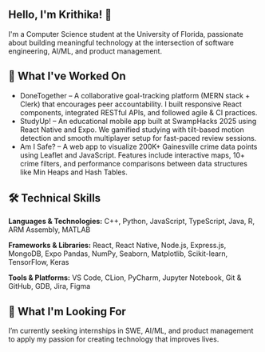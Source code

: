 ## Hello, I'm Krithika! 👋 

I'm a Computer Science student at the University of Florida, passionate about building meaningful technology at the intersection of software engineering, AI/ML, and product management.

## 🔧 What I've Worked On
- DoneTogether – A collaborative goal-tracking platform (MERN stack + Clerk) that encourages peer accountability. I built responsive React components, integrated RESTful APIs, and followed agile & CI practices.
- StudyUp! – An educational mobile app built at SwampHacks 2025 using React Native and Expo. We gamified studying with tilt-based motion detection and smooth multiplayer setup for fast-paced review sessions.
- Am I Safe? – A web app to visualize 200K+ Gainesville crime data points using Leaflet and JavaScript. Features include interactive maps, 10+ crime filters, and performance comparisons between data structures like Min Heaps and Hash Tables.

## 🛠️ Technical Skills
**Languages & Technologies:**
C++, Python, JavaScript, TypeScript, Java, R, ARM Assembly, MATLAB

**Frameworks & Libraries:**
React, React Native, Node.js, Express.js, MongoDB, Expo
Pandas, NumPy, Seaborn, Matplotlib, Scikit-learn, TensorFlow, Keras

**Tools & Platforms:**
VS Code, CLion, PyCharm, Jupyter Notebook, Git & GitHub, GDB, Jira, Figma

## 🎯 What I'm Looking For
I’m currently seeking internships in SWE, AI/ML, and product management to apply my passion for creating technology that improves lives. 

